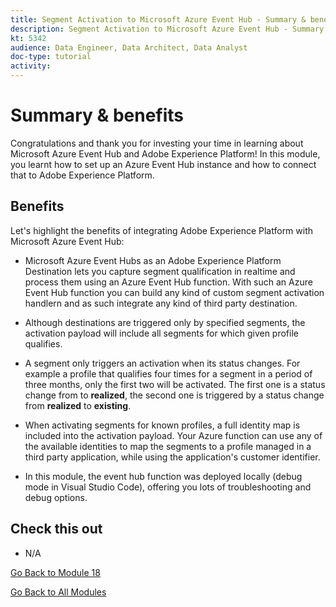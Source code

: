 ```yaml
---
title: Segment Activation to Microsoft Azure Event Hub - Summary & benefits
description: Segment Activation to Microsoft Azure Event Hub - Summary & benefits
kt: 5342
audience: Data Engineer, Data Architect, Data Analyst
doc-type: tutorial
activity: 
---
```


# Summary & benefits

Congratulations and thank you for investing your time in learning about Microsoft Azure Event Hub and Adobe Experience Platform! 
In this module, you learnt how to set up an Azure Event Hub instance and how to connect that to Adobe Experience Platform.

## Benefits

Let's highlight the benefits of integrating Adobe Experience Platform with Microsoft Azure Event Hub:

- Microsoft Azure Event Hubs as an Adobe Experience Platform Destination lets you capture segment qualification in realtime and process them using an Azure Event Hub function. With such an Azure Event Hub function you can build any kind of custom segment activation handlern and as such integrate any kind of third party destination.

- Although destinations are triggered only by specified segments, the activation payload will include all segments for which given profile qualifies.

- A segment only triggers an activation when its status changes. For example a profile that qualifies four times for a segment in a period of three months, only the first two will be activated. The first one is a status change from to **realized**, the second one is triggered by a status change from **realized** to **existing**.

- When activating segments for known profiles, a full identity map is included into the activation payload. Your Azure function can use any of the available identities to map the segments to a profile managed in a third party application, while using the application's customer identifier.

- In this module, the event hub function was deployed locally (debug mode in Visual Studio Code), offering you lots of troubleshooting and debug options.

## Check this out

- N/A

[Go Back to Module 18](./segment-activation-microsoft-azure-eventhub.md)

[Go Back to All Modules](./../../overview.md)

